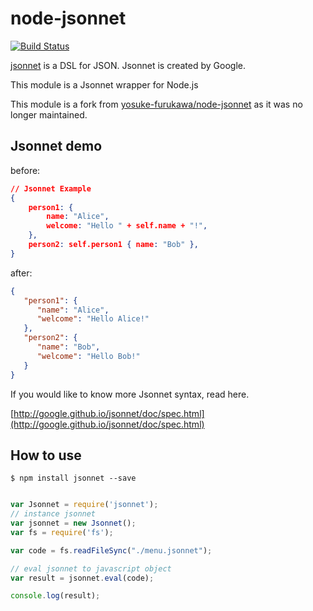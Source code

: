 node-jsonnet
=====================

[![Build Status](https://travis-ci.com/legovaer/node-jsonnet.svg?branch=master)](https://travis-ci.com/legovaer/node-jsonnet)

[jsonnet](http://google.github.io/jsonnet/doc/index.html) is a DSL for JSON. Jsonnet is created by Google.

This module is a Jsonnet wrapper for Node.js

This module is a fork from [yosuke-furukawa/node-jsonnet](https://github.com/yosuke-furukawa/node-jsonnet) as it was no longer maintained.

Jsonnet demo
---------------------

before:

```json
// Jsonnet Example
{
    person1: {
        name: "Alice",
        welcome: "Hello " + self.name + "!",
    },
    person2: self.person1 { name: "Bob" },
}
```

after:

```json
{
   "person1": {
      "name": "Alice",
      "welcome": "Hello Alice!"
   },
   "person2": {
      "name": "Bob",
      "welcome": "Hello Bob!"
   }
}
```

If you would like to know more Jsonnet syntax, read here.

[http://google.github.io/jsonnet/doc/spec.html](http://google.github.io/jsonnet/doc/spec.html)

How to use
--------------------

```shell
$ npm install jsonnet --save
```

```javascript

var Jsonnet = require('jsonnet');
// instance jsonnet
var jsonnet = new Jsonnet();
var fs = require('fs');

var code = fs.readFileSync("./menu.jsonnet");

// eval jsonnet to javascript object
var result = jsonnet.eval(code);

console.log(result);
```
